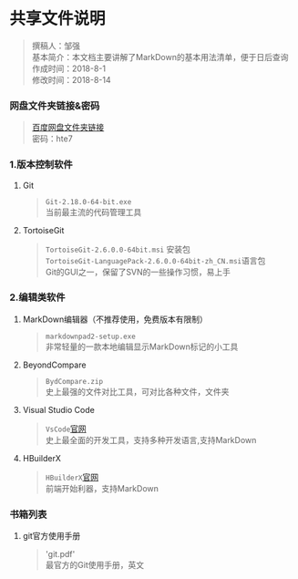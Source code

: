 # 共享文件说明

> 撰稿人：邹强<br>
> 基本简介：本文档主要讲解了MarkDown的基本用法清单，便于日后查询<br>
> 作成时间：2018-8-1<br>
> 修改时间：2018-8-14

### 网盘文件夹链接&密码
> [百度网盘文件夹链接](https://pan.baidu.com/s/1zqZTMgf7_EcOHC0J9rCGYA)<br>
> 密码：hte7

### 1.版本控制软件
1. Git
	> `Git-2.18.0-64-bit.exe`<br>
	> 当前最主流的代码管理工具

2. TortoiseGit
	> `TortoiseGit-2.6.0.0-64bit.msi` 安装包<br>
	> `TortoiseGit-LanguagePack-2.6.0.0-64bit-zh_CN.msi`语言包<br>
	> Git的GUI之一，保留了SVN的一些操作习惯，易上手

### 2.编辑类软件
1. MarkDown编辑器（不推荐使用，免费版本有限制）
	> `markdownpad2-setup.exe`<br>
	> 非常轻量的一款本地编辑显示MarkDown标记的小工具

2. BeyondCompare
	> `BydCompare.zip`<br>
	> 史上最强的文件对比工具，可对比各种文件，文件夹
	
3. Visual Studio Code
	> `VsCode`[官网](https://code.visualstudio.com/)<br>
	> 史上最全面的开发工具，支持多种开发语言,支持MarkDown
	
4. HBuilderX
	> `HBuilderX`[官网](https://www.dcloud.io/hbuilderx.html)<br>
	> 前端开始利器，支持MarkDown

### 书箱列表
1. git官方使用手册
	> 'git.pdf'<br>
	> 最官方的Git使用手册，英文